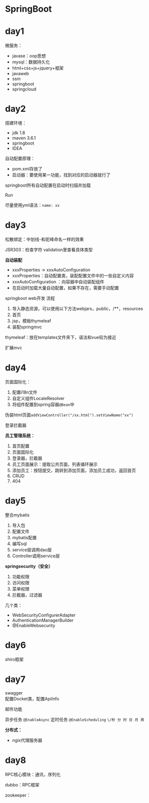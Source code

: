 # SpringBoot
# day1
微服务：
- javase：oop思想
- mysql：数据持久化
- html+css+js+jquery+框架
- javaweb
- ssm
- springboot
- springcloud

# day2
搭建环境：
- jdk 1.8
- maven 3.6.1
- springboot
- IDEA

自动配置原理：
- pom.xml存放了
- 启动器：要使用某一功能，找到对应的启动器就行了

springboot所有自动配置在启动时扫描并加载

Run

尽量使用yml语法：`name: xx`

# day3
松散绑定：中划线-和驼峰命名一样的效果

JSR303：检查字符 validation里查看具体类型

**自动装配** 
- xxxProperties → xxxAutoConfiguration  
- xxxProperties：自动配置类，装配配置文件中的一些自定义内容
- xxxAutoConfiguration ：向容器中自动装配组件
- 在启动时加载大量自动配置，如果不存在，需要手动配置

springboot web开发 流程
1. 导入静态资源，可以使用以下方法webjars，public，/\*\*，resources
2. 首页
3. jsp，模板thymeleaf
4. 装配springmvc

thymeleaf：放在templates文件夹下，语法和vue较为接近

扩展mvc

# day4
页面国际化：
1. 配置i18n文件
2. 自定义组件LocaleResolver
3. 将组件配置到spring容器`@Bean`中

伪装html页面`addViewController("/xx.html").setViewName("xx")`

登录拦截器

**员工管理系统：**
1. 首页配置
2. 页面国际化
3. 登录器，拦截器
4. 员工页面展示：提取公共页面，列表循环展示
5. 添加员工：按钮提交，跳转到添加页面，添加员工成功，返回首页
6. CRUD
7. 404

# day5
整合mybatis
1. 导入包
2. 配置文件
3. mybatis配置
4. 编写sql
5. service层调用dao层
6. Controller调用service层

**springsecurity（安全）**
1. 功能权限
2. 访问权限
3. 菜单权限
4. 拦截器，过滤器

几个类：
- WebSecurityConfigurerAdapter
- AuthenticationManagerBuilder
- @EnableWebsecurity

# day6
shiro框架

# day7
swagger  
配置Docket类，配置ApiInfo

邮件功能

异步任务 `@EnableAsync`
定时任务 `@EnableScheduling` `\/秒 分 时 日 月 周`

**分布式：**
- ngix代理服务器

# day8
RPC核心模块：通讯，序列化

dubbo：RPC框架

zookeeper：
